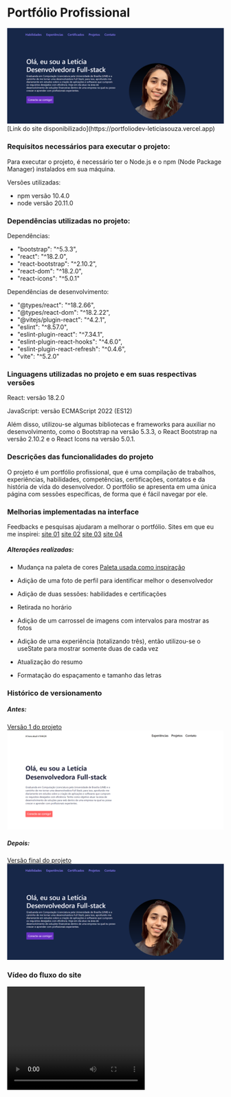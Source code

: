# Portfólio Profissional
<img src="./assets/site-atual.png">
[Link do site disponibilizado](https://portfoliodev-leticiasouza.vercel.app)

### Requisitos necessários para executar o projeto:

Para executar o projeto, é necessário ter o Node.js e o npm (Node Package Manager) instalados em sua máquina.

Versões utilizadas:
- npm versão 10.4.0
- node versão 20.11.0

### Dependências utilizadas no projeto:

Dependências:
- "bootstrap": "^5.3.3",
- "react": "^18.2.0",
- "react-bootstrap": "^2.10.2",
- "react-dom": "^18.2.0",
- "react-icons": "^5.0.1"

Dependências de desenvolvimento:
- "@types/react": "^18.2.66",
- "@types/react-dom": "^18.2.22",
- "@vitejs/plugin-react": "^4.2.1",
- "eslint": "^8.57.0",
- "eslint-plugin-react": "^7.34.1",
- "eslint-plugin-react-hooks": "^4.6.0",
- "eslint-plugin-react-refresh": "^0.4.6",
- "vite": "^5.2.0"

### Linguagens utilizadas no projeto e em suas respectivas versões

React: versão 18.2.0

JavaScript: versão ECMAScript 2022 (ES12)


Além disso, utilizou-se algumas bibliotecas e frameworks para auxiliar no desenvolvimento, como o Bootstrap na versão 5.3.3, o React Bootstrap na versão 2.10.2 e o React Icons na versão 5.0.1.

### Descrições das funcionalidades do projeto

O projeto é um portfólio profissional, que é uma compilação de trabalhos, experiências, habilidades, competências, certificações, contatos e da história de vida do desenvolvedor. O portfólio se apresenta em uma única página com sessões específicas, de forma que é fácil navegar por ele. 

### Melhorias implementadas na interface

Feedbacks e pesquisas ajudaram a melhorar o portfólio. Sites em que eu me inspirei:
[site 01](https://brittanychiang.com)
[site 02](https://mattfarley.ca)
[site 03](https://olaolu.dev)
[site 04](https://www.adhamdannaway.com)

##### Alterações realizadas:
- Mudança na paleta de cores
[Paleta usada como inspiração](https://coolors.co/palette/012a4a-013a63-01497c-014f86-2a6f97-2c7da0-468faf-61a5c2-89c2d9-a9d6e5)

- Adição de uma foto de perfil para identificar melhor o desenvolvedor

- Adição de duas sessões: habilidades e certificações

- Retirada no horário

- Adição de um carrossel de imagens com intervalos para mostrar as fotos

- Adição de uma experiência (totalizando três), então utilizou-se o useState para mostrar somente duas de cada vez

- Atualização do resumo

- Formatação do espaçamento e tamanho das letras

### Histórico de versionamento 

##### Antes:

[Versão 1 do projeto](https://portfoliodevleticiasouza.netlify.app)
<img src="./assets/site-antigo.png">

##### Depois:
[Versão final do projeto](https://portfoliodev-leticiasouza.vercel.app)
<img src="./assets/site-atual.png">

### Vídeo do fluxo do site
<video width="320" height="240" src="./assets/video site depois.mp4" type="video/mp4">
